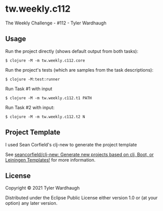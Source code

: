 # tw.weekly.c112


The Weekly Challenge - #112 - Tyler Wardhaugh

## Usage

Run the project directly (shows default output from both tasks):

    $ clojure -M -m tw.weekly.c112.core

Run the project's tests (which are samples from the task descriptions):

    $ clojure -M:test:runner

Run Task #1 with input

    $ clojure -M -m tw.weekly.c112.t1 PATH

Run Task #2 with input:

    $ clojure -M -m tw.weekly.c112.t2 N

## Project Template

I used Sean Corfield's clj-new to generate the project template

See [seancorfield/clj-new: Generate new projects based on clj, Boot, or Leiningen Templates!](https://github.com/seancorfield/clj-new) for more information.

## License

Copyright © 2021 Tyler Wardhaugh

Distributed under the Eclipse Public License either version 1.0 or (at
your option) any later version.
